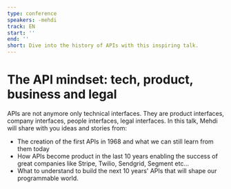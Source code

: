 ```yaml
---
type: conference
speakers: -mehdi
track: EN
start: ''
end: ''
short: Dive into the history of APIs with this inspiring talk.
---
```


# The API mindset: tech, product, business and legal

APIs are not anymore only technical interfaces. They are product interfaces, company interfaces, people interfaces, legal interfaces. In this talk, Mehdi will share with you ideas and stories from:

- The creation of the first APIs in 1968 and what we can still learn from them today
- How APIs become product in the last 10 years enabling the success of great companies like Stripe, Twilio, Sendgrid, Segment etc...
- What to understand to build the next 10 years' APIs that will shape our programmable world.
